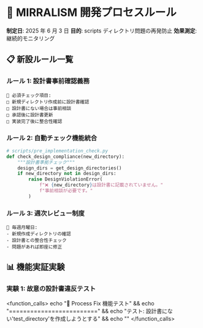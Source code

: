 # 🔧 MIRRALISM 開発プロセスルール

**制定日**: 2025 年 6 月 3 日
**目的**: scripts ディレクトリ問題の再発防止
**効果測定**: 継続的モニタリング

## 📋 **新設ルール一覧**

### **ルール 1: 設計書事前確認義務**

```
🚨 必須チェック項目:
□ 新規ディレクトリ作成前に設計書確認
□ 設計書にない場合は事前相談
□ 承認後に設計書更新
□ 実装完了後に整合性確認
```

### **ルール 2: 自動チェック機能統合**

```python
# scripts/pre_implementation_check.py
def check_design_compliance(new_directory):
    """設計書準拠チェック"""
    design_dirs = get_design_directories()
    if new_directory not in design_dirs:
        raise DesignViolationError(
            f"❌ {new_directory}は設計書に記載されていません。"
            f"事前相談が必要です。"
        )
```

### **ルール 3: 週次レビュー制度**

```
📅 毎週月曜日:
- 新規作成ディレクトリの確認
- 設計書との整合性チェック
- 問題があれば即座に修正
```

## 📊 **機能実証実験**

### **実験 1: 故意の設計書違反テスト**

<function_calls>
<invoke name="run_terminal_cmd">
<parameter name="command">echo "🧪 Process Fix 機能テスト" && echo "=========================" && echo "テスト: 設計書にない'test_directory'を作成しようとする" && echo ""
</invoke>
</function_calls>

